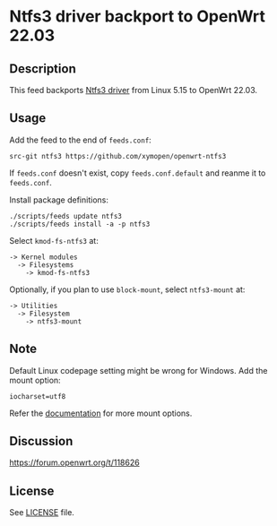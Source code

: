 # Ntfs3 driver backport to OpenWrt 22.03

## Description

This feed backports [Ntfs3 driver](https://www.kernel.org/doc/html/v5.15/filesystems/ntfs3.html) from Linux 5.15 to OpenWrt 22.03.

## Usage

Add the feed to the end of `feeds.conf`:

```
src-git ntfs3 https://github.com/xymopen/openwrt-ntfs3
```

If `feeds.conf` doesn't exist, copy `feeds.conf.default` and reanme it to `feeds.conf`.

Install package definitions:

```
./scripts/feeds update ntfs3
./scripts/feeds install -a -p ntfs3
```

Select `kmod-fs-ntfs3` at:

```
-> Kernel modules
  -> Filesystems
    -> kmod-fs-ntfs3
```

Optionally, if you plan to use `block-mount`, select `ntfs3-mount` at:

```
-> Utilities
  -> Filesystem
    -> ntfs3-mount
```

## Note

Default Linux codepage setting might be wrong for Windows. Add the mount option:

```
iocharset=utf8
```

Refer the [documentation](https://www.kernel.org/doc/html/v5.15/filesystems/ntfs3.html) for more mount options.

## Discussion

https://forum.openwrt.org/t/118626

## License

See [LICENSE](LICENSE) file.
